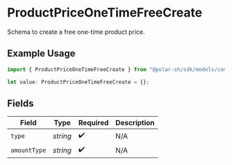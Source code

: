 # ProductPriceOneTimeFreeCreate

Schema to create a free one-time product price.

## Example Usage

```typescript
import { ProductPriceOneTimeFreeCreate } from "@polar-sh/sdk/models/components/productpriceonetimefreecreate.js";

let value: ProductPriceOneTimeFreeCreate = {};
```

## Fields

| Field              | Type               | Required           | Description        |
| ------------------ | ------------------ | ------------------ | ------------------ |
| `type`             | *string*           | :heavy_check_mark: | N/A                |
| `amountType`       | *string*           | :heavy_check_mark: | N/A                |